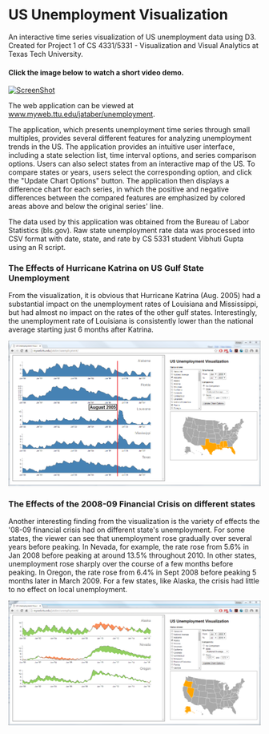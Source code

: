 # US Unemployment Visualization
An interactive time series visualization of US unemployment data using D3.  Created for Project 1 of CS 4331/5331 - Visualization and Visual Analytics at Texas Tech University.

#### Click the image below to watch a short video demo.
[![ScreenShot](http://myweb.ttu.edu/jataber/unemployment/p1.taber.james.png)](https://youtu.be/Eg6DPIKl2Ks)

The web application can be viewed at www.myweb.ttu.edu/jataber/unemployment.

The application, which presents unemployment time series through small multiples, provides several different features for analyzing unemployment trends in the US.  The application provides an intuitive user interface, including a state selection list, time interval options, and series comparison options.  Users can also select states from an interactive map of the US.  To compare states or years, users select the corresponding option, and click the "Update Chart Options" button.  The application then displays a difference chart for each series, in which the positive and negative differences between the compared features are emphasized by colored areas above and below the original series' line.

The data used by this application was obtained from the Bureau of Labor Statistics (bls.gov). Raw state unemployment rate data was processed into CSV format with date, state, and rate by CS 5331 student Vibhuti Gupta using an R script.

### The Effects of Hurricane Katrina on US Gulf State Unemployment
From the visualization, it is obvious that Hurricane Katrina (Aug. 2005) had a substantial impact on the unemployment rates of Louisiana and Mississippi, but had almost no impact on the rates of the other gulf states.  Interestingly, the unemployment rate of Louisiana is consistently lower than the national average starting just 6 months after Katrina.

![Alt text](/screenshots/hurricane-katrina-unemployment.PNG?raw=true "Hurricane Katrina")

### The Effects of the 2008-09 Financial Crisis on different states
Another interesting finding from the visualization is the variety of effects the '08-09 financial crisis had on different state's unemployment.  For some states, the viewer can see that unemployment rose gradually over several years before peaking.  In Nevada, for example, the rate rose from 5.6% in Jan 2008 before peaking at around 13.5% throughout 2010.  In other states, unemployment rose sharply over the course of a few months before peaking.  In Oregon, the rate rose from 6.4% in Sept 2008 before peaking 5 months later in March 2009.  For a few states, like Alaska, the crisis had little to no effect on local unemployment.

![Alt text](/screenshots/financial-crisis-09.PNG?raw=true "08-09 Financial Crisis")
